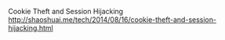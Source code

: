 


Cookie Theft and Session Hijacking
http://shaoshuai.me/tech/2014/08/16/cookie-theft-and-session-hijacking.html